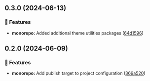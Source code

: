 ## 0.3.0 (2024-06-13)

### 🚀 Features

- **monorepo:** Added additional theme utilities packages
  ([64d1596](https://github.com/storm-software/cyclone-ui/commit/64d1596))

## 0.2.0 (2024-06-09)

### 🚀 Features

- **monorepo:** Add publish target to project configuration
  ([369a520](https://github.com/storm-software/cyclone-ui/commit/369a520))
